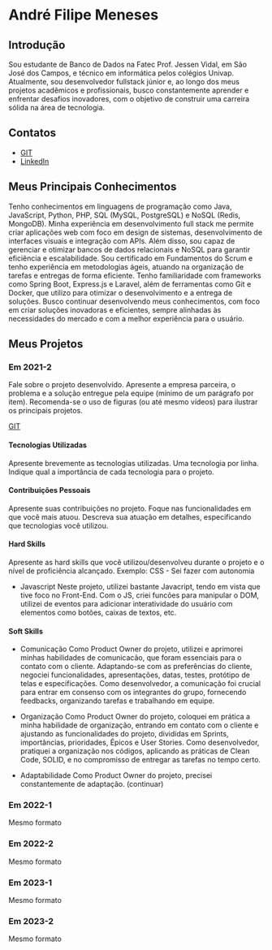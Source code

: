 # André Filipe Meneses

## Introdução

Sou estudante de Banco de Dados na Fatec Prof. Jessen Vidal, em São José dos Campos, e técnico em informática pelos colégios Univap. Atualmente, sou desenvolvedor fullstack júnior e, ao longo dos meus projetos acadêmicos e profissionais, busco constantemente aprender e enfrentar desafios inovadores, com o objetivo de construir uma carreira sólida na área de tecnologia.

## Contatos
* [GIT](https://github.com/AndreMeneses0103)
* [LinkedIn](https://www.linkedin.com/in/andre-meneses-dev/)

## Meus Principais Conhecimentos
Tenho conhecimentos em linguagens de programação como Java, JavaScript, Python, PHP, SQL (MySQL, PostgreSQL) e NoSQL (Redis, MongoDB). Minha experiência em desenvolvimento full stack me permite criar aplicações web com foco em design de sistemas, desenvolvimento de interfaces visuais e integração com APIs. Além disso, sou capaz de gerenciar e otimizar bancos de dados relacionais e NoSQL para garantir eficiência e escalabilidade.
Sou certificado em Fundamentos do Scrum e tenho experiência em metodologias ágeis, atuando na organização de tarefas e entregas de forma eficiente. Tenho familiaridade com frameworks como Spring Boot, Express.js e Laravel, além de ferramentas como Git e Docker, que utilizo para otimizar o desenvolvimento e a entrega de soluções.
Busco continuar desenvolvendo meus conhecimentos, com foco em criar soluções inovadoras e eficientes, sempre alinhadas às necessidades do mercado e com a melhor experiência para o usuário.


## Meus Projetos

### Em 2021-2
Fale sobre o projeto desenvolvido. Apresente a empresa parceira, o problema e a solução entregue pela equipe (mínimo de um parágrafo por item). Recomenda-se o uso de figuras (ou até mesmo vídeos) para ilustrar os principais projetos.

[GIT](https://www.git.com)

#### Tecnologias Utilizadas
Apresente brevemente as tecnologias utilizadas. Uma tecnologia por linha. Indique qual a importância de cada tecnologia para o projeto.

#### Contribuições Pessoais
Apresente suas contribuições no projeto. Foque nas funcionalidades em que você mais atuou. Descreva sua atuação em detalhes, especificando que tecnologias você utilizou.

#### Hard Skills
Apresente as hard skills que você utilizou/desenvolveu durante o projeto e o nível de proficiência alcançado. Exemplo: CSS - Sei fazer com autonomia

- Javascript
  Neste projeto, utilizei bastante Javacript, tendo em vista que tive foco no Front-End. Com o JS, criei funcões para manipular o DOM, utilizei de eventos para adicionar interatividade do usuário com elementos como botões, caixas de textos, etc. 

#### Soft Skills
- Comunicação
  Como Product Owner do projeto, utilizei e aprimorei minhas habilidades de comunicacão, que foram essenciais para o contato     com o cliente. Adaptando-se com as preferências do cliente, negociei funcionalidades, apresentações, datas, testes,            protótipo de telas e especificações. Como desenvolvedor, a comunicação foi crucial para entrar em consenso com os              integrantes do grupo, fornecendo feedbacks, organizando tarefas e trabalhando em equipe.
  
- Organização
  Como Product Owner do projeto, coloquei em prática a minha habilidade de organização, entrando em contato com o cliente e      ajustando as funcionalidades do projeto, divididas em Sprints, importâncias, prioridades, Épicos e User Stories. Como          desenvolvedor, pratiquei a organização nos códigos, aplicando as práticas de Clean Code, SOLID, e no compromisso de entregar   as tarefas no tempo certo.

- Adaptabilidade
  Como Product Owner do projeto, precisei constantemente de adaptação. (continuar)
### Em 2022-1
Mesmo formato

### Em 2022-2
Mesmo formato

### Em 2023-1
Mesmo formato

### Em 2023-2
Mesmo formato






